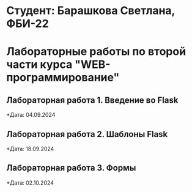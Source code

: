 # Студент: Барашкова Светлана, ФБИ-22

# Лабораторные работы по второй части курса "WEB-программирование"

## Лабораторная работа 1. Введение во Flask

*Дата: 04.09.2024

## Лабораторная работа 2. Шаблоны Flask

*Дата: 18.09.2024

## Лабораторная работа 3. Формы

*Дата: 02.10.2024